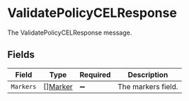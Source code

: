 # ValidatePolicyCELResponse

The ValidatePolicyCELResponse message.


## Fields

| Field                                     | Type                                      | Required                                  | Description                               |
| ----------------------------------------- | ----------------------------------------- | ----------------------------------------- | ----------------------------------------- |
| `Markers`                                 | [][Marker](../../models/shared/marker.md) | :heavy_minus_sign:                        | The markers field.                        |